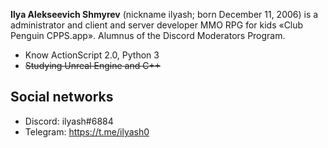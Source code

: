 **Ilya Alekseevich Shmyrev** (nickname ilyash; born December 11, 2006) is a administrator and client and server developer MMO RPG for kids «Club Penguin CPPS.app». Alumnus of the Discord Moderators Program.


- Know ActionScript 2.0, Python 3
- ~~Studying Unreal Engine and C++~~

## Social networks

- Discord: ilyash#6884
- Telegram: https://t.me/ilyash0
